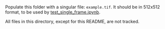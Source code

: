 Populate this folder with a singular file: `example.tif`. It should be in 512x512 format, to be used by [test_single_frame.ipynb](../test_single_frame.ipynb).

All files in this directory, except for this README, are not tracked.
